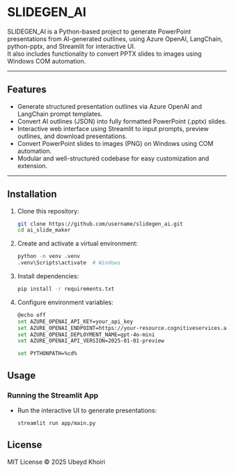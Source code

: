 # SLIDEGEN_AI

SLIDEGEN_AI is a Python-based project to generate PowerPoint presentations from AI-generated outlines, using Azure OpenAI, LangChain, python-pptx, and Streamlit for interactive UI.  
It also includes functionality to convert PPTX slides to images using Windows COM automation.

---

## Features

- Generate structured presentation outlines via Azure OpenAI and LangChain prompt templates.
- Convert AI outlines (JSON) into fully formatted PowerPoint (.pptx) slides.
- Interactive web interface using Streamlit to input prompts, preview outlines, and download presentations.
- Convert PowerPoint slides to images (PNG) on Windows using COM automation.
- Modular and well-structured codebase for easy customization and extension.

---

## Installation

1. Clone this repository:

   ```bash
   git clone https://github.com/username/slidegen_ai.git
   cd ai_slide_maker
   ```

2. Create and activate a virtual environment:
    ```bash
    python -m venv .venv
    .venv\Scripts\activate  # Windows
    ```

3. Install dependencies:
    ```bash
    pip install -r requirements.txt
    ```

4. Configure environment variables:
    ```bash
    @echo off
    set AZURE_OPENAI_API_KEY=your_api_key
    set AZURE_OPENAI_ENDPOINT=https://your-resource.cognitiveservices.azure.com/
    set AZURE_OPENAI_DEPLOYMENT_NAME=gpt-4o-mini
    set AZURE_OPENAI_API_VERSION=2025-01-01-preview

    set PYTHONPATH=%cd%
    ```

## Usage
### Running the Streamlit App

- Run the interactive UI to generate presentations:
    ```bash
    streamlit run app/main.py
    ```

## License
MIT License © 2025 Ubeyd Khoiri